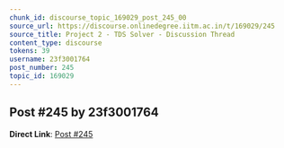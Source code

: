 ```yaml
---
chunk_id: discourse_topic_169029_post_245_00
source_url: https://discourse.onlinedegree.iitm.ac.in/t/169029/245
source_title: Project 2 - TDS Solver - Discussion Thread
content_type: discourse
tokens: 39
username: 23f3001764
post_number: 245
topic_id: 169029
---
```


## Post #245 by 23f3001764

**Direct Link**: [Post #245](https://discourse.onlinedegree.iitm.ac.in/t/169029/245)
